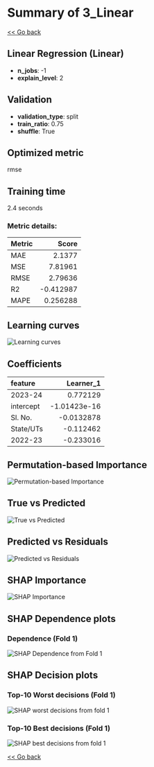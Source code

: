 # Summary of 3_Linear

[<< Go back](../README.md)


## Linear Regression (Linear)
- **n_jobs**: -1
- **explain_level**: 2

## Validation
 - **validation_type**: split
 - **train_ratio**: 0.75
 - **shuffle**: True

## Optimized metric
rmse

## Training time

2.4 seconds

### Metric details:
| Metric   |     Score |
|:---------|----------:|
| MAE      |  2.1377   |
| MSE      |  7.81961  |
| RMSE     |  2.79636  |
| R2       | -0.412987 |
| MAPE     |  0.256288 |



## Learning curves
![Learning curves](learning_curves.png)

## Coefficients
| feature   |    Learner_1 |
|:----------|-------------:|
| 2023-24   |  0.772129    |
| intercept | -1.01423e-16 |
| Sl. No.   | -0.0132878   |
| State/UTs | -0.112462    |
| 2022-23   | -0.233016    |


## Permutation-based Importance
![Permutation-based Importance](permutation_importance.png)
## True vs Predicted

![True vs Predicted](true_vs_predicted.png)


## Predicted vs Residuals

![Predicted vs Residuals](predicted_vs_residuals.png)



## SHAP Importance
![SHAP Importance](shap_importance.png)

## SHAP Dependence plots

### Dependence (Fold 1)
![SHAP Dependence from Fold 1](learner_fold_0_shap_dependence.png)

## SHAP Decision plots

### Top-10 Worst decisions (Fold 1)
![SHAP worst decisions from fold 1](learner_fold_0_shap_worst_decisions.png)
### Top-10 Best decisions (Fold 1)
![SHAP best decisions from fold 1](learner_fold_0_shap_best_decisions.png)

[<< Go back](../README.md)
